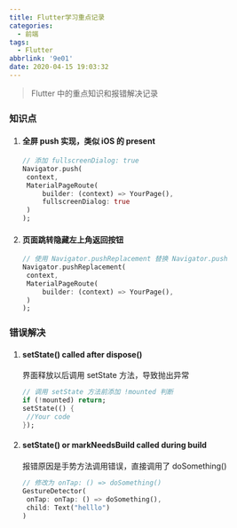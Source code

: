 ```yaml
---
title: Flutter学习重点记录
categories:
  - 前端
tags:
  - Flutter
abbrlink: '9e01'
date: 2020-04-15 19:03:32
---
```


> Flutter 中的重点知识和报错解决记录

### 知识点

1. #### 全屏 push 实现，类似 iOS 的 present

   ```dart
   // 添加 fullscreenDialog: true
   Navigator.push(
   	context, 
   	MaterialPageRoute(
   		builder: (context) => YourPage(),
   		fullscreenDialog: true
   	)
   );
   ```

2. #### 页面跳转隐藏左上角返回按钮

   ```dart
   // 使用 Navigator.pushReplacement 替换 Navigator.push
   Navigator.pushReplacement(
   	context, 
   	MaterialPageRoute(
   		builder: (context) => YourPage(),
   	)
   );
   ```

### 错误解决

1. #### setState() called after dispose()

   界面释放以后调用 setState 方法，导致抛出异常

   ```dart
   // 调用 setState 方法前添加 !mounted 判断
   if (!mounted) return;
   setState(() {
   	//Your code
   });
   ```
   
2. #### setState() or markNeedsBuild called during build

   报错原因是手势方法调用错误，直接调用了 doSomething()

   ```dart
   // 修改为 onTap: () => doSomething()
   GestureDetector(
   	onTap: onTap: () => doSomething(), 
   	child: Text("helllo")
   )
   ```

